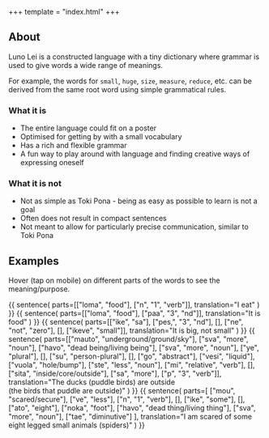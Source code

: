 +++
template = "index.html"
+++
## About

Luno Lei is a constructed language with a tiny dictionary
where grammar is used to give words a wide range of
meanings.

For example, the words for `small`, `huge`, `size`,
`measure`, `reduce`, etc. can be derived from the same root
word using simple grammatical rules.

### What it is
* The entire language could fit on a poster
* Optimised for getting by with a small vocabulary
* Has a rich and flexible grammar 
* A fun way to play around with language and finding
  creative ways of expressing oneself

### What it is not
* Not as simple as Toki Pona - being as easy as possible to learn is not a goal
* Often does not result in compact sentences
* Not meant to allow for particularly precise communication, similar to Toki Pona

## Examples

Hover (tap on mobile) on different parts of the
words to see the meaning/purpose.

{{ sentence(
    parts=[["loma", "food"], ["n", "1", "verb"]],
    translation="I eat"
) }}
{{ sentence(
    parts=[["loma", "food"], ["paa", "3", "nd"]],
    translation="It is food"
) }}
{{ sentence(
    parts=[["ike", "sa"], ["pes,", "3", "nd"], [], ["ne", "not", "zero"], [], ["ikeve", "small"]],
    translation="It is big, not small"
) }}
{{ sentence(
    parts=[["mauto", "underground/ground/sky"], ["sva", "more", "noun"], ["havo", "dead being/living being"], ["sva", "more", "noun"], ["ye", "plural"], [], ["su", "person-plural"], [], ["go", "abstract"], ["vesi", "liquid"], ["vuola", "hole/bump"], ["ste", "less", "noun"], ["mi", "relative", "verb"], [], ["sita", "inside/core/outside"], ["sa", "more"], ["p", "3", "verb"]],
    translation="The ducks (puddle birds) are outside<br>(the birds that puddle are outside)"
) }}
{{ sentence(
    parts=[
        ["mou", "scared/secure"],
        ["ve", "less"],
        ["n", "1", "verb"],
        [],
        ["ike", "some"],
        [],
        ["ato", "eight"],
        ["noka", "foot"],
        ["havo", "dead thing/living thing"],
        ["sva", "more", "noun"],
        ["tae", "diminutive"]
    ],
    translation="I am scared of some eight legged small animals (spiders)"
)
}}